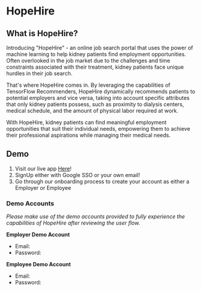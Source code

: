 # HopeHire



## What is HopeHire?
Introducing "HopeHire" - an online job search portal that uses the power of machine learning to help kidney patients find employment opportunities. Often overlooked in the job market due to the challenges and time constraints associated with their treatment, kidney patients face unique hurdles in their job search. 

That's where HopeHire comes in. By leveraging the capabilities of TensorFlow Recommenders, HopeHire dynamically recommends patients to potential employers and vice versa, taking into account specific attributes that only kidney patients possess, such as proximity to dialysis centers, medical schedule, and the amount of physical labor required at work. 

With HopeHire, kidney patients can find meaningful employment opportunities that suit their individual needs, empowering them to achieve their professional aspirations while managing their medical needs.

## Demo
1. Visit our live app [Here](https://hopehire.netlify.app/)!
2. SignUp either with Google SSO or your own email!
3. Go through our onboarding process to create your account as either a Employer or Employee

### Demo Accounts
_Please make use of the demo accounts provided to fully experience the capabilities of HopeHire after reviewing the user flow._

**Employer Demo Account**
- Email:
- Password:


**Employee Demo Account**
- Email:
- Password:
